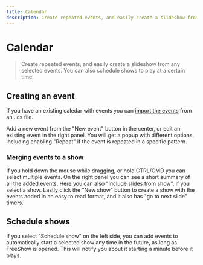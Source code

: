 ```yaml
---
title: Calendar
description: Create repeated events, and easily create a slideshow from any selected events. You can also schedule shows to play at a certain time.
---
```


# Calendar

> Create repeated events, and easily create a slideshow from any selected events. You can also schedule shows to play at a certain time.

## Creating an event

If you have an existing caledar with events you can [import the events](./importing#calendar) from an .ics file.

Add a new event from the "New event" button in the center, or edit an existing event in the right panel. You will get a popup with different options, including enabling "Repeat" if the event is repeated in a specific pattern.

### Merging events to a show

If you hold down the mouse while dragging, or hold CTRL/CMD you can select multiple events. On the right panel you can see a short summary of all the added events. Here you can also "Include slides from show", if you select a show. Lastly click the "New show" button to create a show with the events added in an easy to read format, and it also has "go to next slide" timers.

## Schedule shows

If you select "Schedule show" on the left side, you can add events to automatically start a selected show any time in the future, as long as FreeShow is opened. This will notify you about it starting a minute before it plays.
